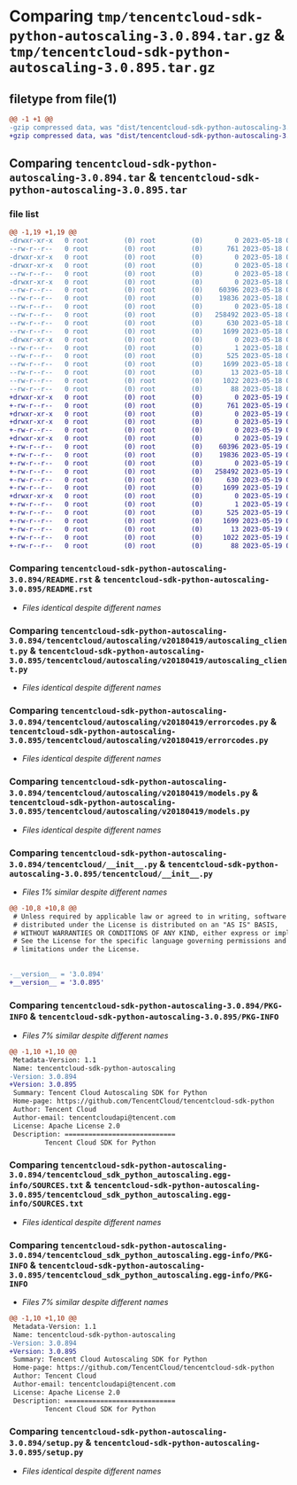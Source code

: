 # Comparing `tmp/tencentcloud-sdk-python-autoscaling-3.0.894.tar.gz` & `tmp/tencentcloud-sdk-python-autoscaling-3.0.895.tar.gz`

## filetype from file(1)

```diff
@@ -1 +1 @@
-gzip compressed data, was "dist/tencentcloud-sdk-python-autoscaling-3.0.894.tar", last modified: Thu May 18 00:16:14 2023, max compression
+gzip compressed data, was "dist/tencentcloud-sdk-python-autoscaling-3.0.895.tar", last modified: Fri May 19 02:41:56 2023, max compression
```

## Comparing `tencentcloud-sdk-python-autoscaling-3.0.894.tar` & `tencentcloud-sdk-python-autoscaling-3.0.895.tar`

### file list

```diff
@@ -1,19 +1,19 @@
-drwxr-xr-x   0 root         (0) root         (0)        0 2023-05-18 00:16:14.000000 tencentcloud-sdk-python-autoscaling-3.0.894/
--rw-r--r--   0 root         (0) root         (0)      761 2023-05-18 00:16:14.000000 tencentcloud-sdk-python-autoscaling-3.0.894/README.rst
-drwxr-xr-x   0 root         (0) root         (0)        0 2023-05-18 00:16:14.000000 tencentcloud-sdk-python-autoscaling-3.0.894/tencentcloud/
-drwxr-xr-x   0 root         (0) root         (0)        0 2023-05-18 00:16:14.000000 tencentcloud-sdk-python-autoscaling-3.0.894/tencentcloud/autoscaling/
--rw-r--r--   0 root         (0) root         (0)        0 2023-05-18 00:16:14.000000 tencentcloud-sdk-python-autoscaling-3.0.894/tencentcloud/autoscaling/__init__.py
-drwxr-xr-x   0 root         (0) root         (0)        0 2023-05-18 00:16:14.000000 tencentcloud-sdk-python-autoscaling-3.0.894/tencentcloud/autoscaling/v20180419/
--rw-r--r--   0 root         (0) root         (0)    60396 2023-05-18 00:16:14.000000 tencentcloud-sdk-python-autoscaling-3.0.894/tencentcloud/autoscaling/v20180419/autoscaling_client.py
--rw-r--r--   0 root         (0) root         (0)    19836 2023-05-18 00:16:14.000000 tencentcloud-sdk-python-autoscaling-3.0.894/tencentcloud/autoscaling/v20180419/errorcodes.py
--rw-r--r--   0 root         (0) root         (0)        0 2023-05-18 00:16:14.000000 tencentcloud-sdk-python-autoscaling-3.0.894/tencentcloud/autoscaling/v20180419/__init__.py
--rw-r--r--   0 root         (0) root         (0)   258492 2023-05-18 00:16:14.000000 tencentcloud-sdk-python-autoscaling-3.0.894/tencentcloud/autoscaling/v20180419/models.py
--rw-r--r--   0 root         (0) root         (0)      630 2023-05-18 00:16:14.000000 tencentcloud-sdk-python-autoscaling-3.0.894/tencentcloud/__init__.py
--rw-r--r--   0 root         (0) root         (0)     1699 2023-05-18 00:16:14.000000 tencentcloud-sdk-python-autoscaling-3.0.894/PKG-INFO
-drwxr-xr-x   0 root         (0) root         (0)        0 2023-05-18 00:16:14.000000 tencentcloud-sdk-python-autoscaling-3.0.894/tencentcloud_sdk_python_autoscaling.egg-info/
--rw-r--r--   0 root         (0) root         (0)        1 2023-05-18 00:16:14.000000 tencentcloud-sdk-python-autoscaling-3.0.894/tencentcloud_sdk_python_autoscaling.egg-info/dependency_links.txt
--rw-r--r--   0 root         (0) root         (0)      525 2023-05-18 00:16:14.000000 tencentcloud-sdk-python-autoscaling-3.0.894/tencentcloud_sdk_python_autoscaling.egg-info/SOURCES.txt
--rw-r--r--   0 root         (0) root         (0)     1699 2023-05-18 00:16:14.000000 tencentcloud-sdk-python-autoscaling-3.0.894/tencentcloud_sdk_python_autoscaling.egg-info/PKG-INFO
--rw-r--r--   0 root         (0) root         (0)       13 2023-05-18 00:16:14.000000 tencentcloud-sdk-python-autoscaling-3.0.894/tencentcloud_sdk_python_autoscaling.egg-info/top_level.txt
--rw-r--r--   0 root         (0) root         (0)     1022 2023-05-18 00:16:14.000000 tencentcloud-sdk-python-autoscaling-3.0.894/setup.py
--rw-r--r--   0 root         (0) root         (0)       88 2023-05-18 00:16:14.000000 tencentcloud-sdk-python-autoscaling-3.0.894/setup.cfg
+drwxr-xr-x   0 root         (0) root         (0)        0 2023-05-19 02:41:56.000000 tencentcloud-sdk-python-autoscaling-3.0.895/
+-rw-r--r--   0 root         (0) root         (0)      761 2023-05-19 02:41:56.000000 tencentcloud-sdk-python-autoscaling-3.0.895/README.rst
+drwxr-xr-x   0 root         (0) root         (0)        0 2023-05-19 02:41:56.000000 tencentcloud-sdk-python-autoscaling-3.0.895/tencentcloud/
+drwxr-xr-x   0 root         (0) root         (0)        0 2023-05-19 02:41:56.000000 tencentcloud-sdk-python-autoscaling-3.0.895/tencentcloud/autoscaling/
+-rw-r--r--   0 root         (0) root         (0)        0 2023-05-19 02:41:56.000000 tencentcloud-sdk-python-autoscaling-3.0.895/tencentcloud/autoscaling/__init__.py
+drwxr-xr-x   0 root         (0) root         (0)        0 2023-05-19 02:41:56.000000 tencentcloud-sdk-python-autoscaling-3.0.895/tencentcloud/autoscaling/v20180419/
+-rw-r--r--   0 root         (0) root         (0)    60396 2023-05-19 02:41:56.000000 tencentcloud-sdk-python-autoscaling-3.0.895/tencentcloud/autoscaling/v20180419/autoscaling_client.py
+-rw-r--r--   0 root         (0) root         (0)    19836 2023-05-19 02:41:56.000000 tencentcloud-sdk-python-autoscaling-3.0.895/tencentcloud/autoscaling/v20180419/errorcodes.py
+-rw-r--r--   0 root         (0) root         (0)        0 2023-05-19 02:41:56.000000 tencentcloud-sdk-python-autoscaling-3.0.895/tencentcloud/autoscaling/v20180419/__init__.py
+-rw-r--r--   0 root         (0) root         (0)   258492 2023-05-19 02:41:56.000000 tencentcloud-sdk-python-autoscaling-3.0.895/tencentcloud/autoscaling/v20180419/models.py
+-rw-r--r--   0 root         (0) root         (0)      630 2023-05-19 02:41:56.000000 tencentcloud-sdk-python-autoscaling-3.0.895/tencentcloud/__init__.py
+-rw-r--r--   0 root         (0) root         (0)     1699 2023-05-19 02:41:56.000000 tencentcloud-sdk-python-autoscaling-3.0.895/PKG-INFO
+drwxr-xr-x   0 root         (0) root         (0)        0 2023-05-19 02:41:56.000000 tencentcloud-sdk-python-autoscaling-3.0.895/tencentcloud_sdk_python_autoscaling.egg-info/
+-rw-r--r--   0 root         (0) root         (0)        1 2023-05-19 02:41:56.000000 tencentcloud-sdk-python-autoscaling-3.0.895/tencentcloud_sdk_python_autoscaling.egg-info/dependency_links.txt
+-rw-r--r--   0 root         (0) root         (0)      525 2023-05-19 02:41:56.000000 tencentcloud-sdk-python-autoscaling-3.0.895/tencentcloud_sdk_python_autoscaling.egg-info/SOURCES.txt
+-rw-r--r--   0 root         (0) root         (0)     1699 2023-05-19 02:41:56.000000 tencentcloud-sdk-python-autoscaling-3.0.895/tencentcloud_sdk_python_autoscaling.egg-info/PKG-INFO
+-rw-r--r--   0 root         (0) root         (0)       13 2023-05-19 02:41:56.000000 tencentcloud-sdk-python-autoscaling-3.0.895/tencentcloud_sdk_python_autoscaling.egg-info/top_level.txt
+-rw-r--r--   0 root         (0) root         (0)     1022 2023-05-19 02:41:56.000000 tencentcloud-sdk-python-autoscaling-3.0.895/setup.py
+-rw-r--r--   0 root         (0) root         (0)       88 2023-05-19 02:41:56.000000 tencentcloud-sdk-python-autoscaling-3.0.895/setup.cfg
```

### Comparing `tencentcloud-sdk-python-autoscaling-3.0.894/README.rst` & `tencentcloud-sdk-python-autoscaling-3.0.895/README.rst`

 * *Files identical despite different names*

### Comparing `tencentcloud-sdk-python-autoscaling-3.0.894/tencentcloud/autoscaling/v20180419/autoscaling_client.py` & `tencentcloud-sdk-python-autoscaling-3.0.895/tencentcloud/autoscaling/v20180419/autoscaling_client.py`

 * *Files identical despite different names*

### Comparing `tencentcloud-sdk-python-autoscaling-3.0.894/tencentcloud/autoscaling/v20180419/errorcodes.py` & `tencentcloud-sdk-python-autoscaling-3.0.895/tencentcloud/autoscaling/v20180419/errorcodes.py`

 * *Files identical despite different names*

### Comparing `tencentcloud-sdk-python-autoscaling-3.0.894/tencentcloud/autoscaling/v20180419/models.py` & `tencentcloud-sdk-python-autoscaling-3.0.895/tencentcloud/autoscaling/v20180419/models.py`

 * *Files identical despite different names*

### Comparing `tencentcloud-sdk-python-autoscaling-3.0.894/tencentcloud/__init__.py` & `tencentcloud-sdk-python-autoscaling-3.0.895/tencentcloud/__init__.py`

 * *Files 1% similar despite different names*

```diff
@@ -10,8 +10,8 @@
 # Unless required by applicable law or agreed to in writing, software
 # distributed under the License is distributed on an "AS IS" BASIS,
 # WITHOUT WARRANTIES OR CONDITIONS OF ANY KIND, either express or implied.
 # See the License for the specific language governing permissions and
 # limitations under the License.
 
 
-__version__ = '3.0.894'
+__version__ = '3.0.895'
```

### Comparing `tencentcloud-sdk-python-autoscaling-3.0.894/PKG-INFO` & `tencentcloud-sdk-python-autoscaling-3.0.895/PKG-INFO`

 * *Files 7% similar despite different names*

```diff
@@ -1,10 +1,10 @@
 Metadata-Version: 1.1
 Name: tencentcloud-sdk-python-autoscaling
-Version: 3.0.894
+Version: 3.0.895
 Summary: Tencent Cloud Autoscaling SDK for Python
 Home-page: https://github.com/TencentCloud/tencentcloud-sdk-python
 Author: Tencent Cloud
 Author-email: tencentcloudapi@tencent.com
 License: Apache License 2.0
 Description: ============================
         Tencent Cloud SDK for Python
```

### Comparing `tencentcloud-sdk-python-autoscaling-3.0.894/tencentcloud_sdk_python_autoscaling.egg-info/SOURCES.txt` & `tencentcloud-sdk-python-autoscaling-3.0.895/tencentcloud_sdk_python_autoscaling.egg-info/SOURCES.txt`

 * *Files identical despite different names*

### Comparing `tencentcloud-sdk-python-autoscaling-3.0.894/tencentcloud_sdk_python_autoscaling.egg-info/PKG-INFO` & `tencentcloud-sdk-python-autoscaling-3.0.895/tencentcloud_sdk_python_autoscaling.egg-info/PKG-INFO`

 * *Files 7% similar despite different names*

```diff
@@ -1,10 +1,10 @@
 Metadata-Version: 1.1
 Name: tencentcloud-sdk-python-autoscaling
-Version: 3.0.894
+Version: 3.0.895
 Summary: Tencent Cloud Autoscaling SDK for Python
 Home-page: https://github.com/TencentCloud/tencentcloud-sdk-python
 Author: Tencent Cloud
 Author-email: tencentcloudapi@tencent.com
 License: Apache License 2.0
 Description: ============================
         Tencent Cloud SDK for Python
```

### Comparing `tencentcloud-sdk-python-autoscaling-3.0.894/setup.py` & `tencentcloud-sdk-python-autoscaling-3.0.895/setup.py`

 * *Files identical despite different names*


